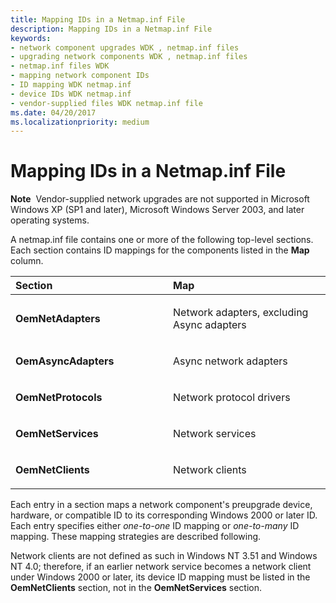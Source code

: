 ```yaml
---
title: Mapping IDs in a Netmap.inf File
description: Mapping IDs in a Netmap.inf File
keywords:
- network component upgrades WDK , netmap.inf files
- upgrading network components WDK , netmap.inf files
- netmap.inf files WDK
- mapping network component IDs
- ID mapping WDK netmap.inf
- device IDs WDK netmap.inf
- vendor-supplied files WDK netmap.inf file
ms.date: 04/20/2017
ms.localizationpriority: medium
---
```


# Mapping IDs in a Netmap.inf File





**Note**  Vendor-supplied network upgrades are not supported in Microsoft Windows XP (SP1 and later), Microsoft Windows Server 2003, and later operating systems.

 

A netmap.inf file contains one or more of the following top-level sections. Each section contains ID mappings for the components listed in the **Map** column.

<table>
<colgroup>
<col width="50%" />
<col width="50%" />
</colgroup>
<thead>
<tr class="header">
<th align="left">Section</th>
<th align="left">Map</th>
</tr>
</thead>
<tbody>
<tr class="odd">
<td align="left"><p><strong>OemNetAdapters</strong></p></td>
<td align="left"><p>Network adapters, excluding Async adapters</p></td>
</tr>
<tr class="even">
<td align="left"><p><strong>OemAsyncAdapters</strong></p></td>
<td align="left"><p>Async network adapters</p></td>
</tr>
<tr class="odd">
<td align="left"><p><strong>OemNetProtocols</strong></p></td>
<td align="left"><p>Network protocol drivers</p></td>
</tr>
<tr class="even">
<td align="left"><p><strong>OemNetServices</strong></p></td>
<td align="left"><p>Network services</p></td>
</tr>
<tr class="odd">
<td align="left"><p><strong>OemNetClients</strong></p></td>
<td align="left"><p>Network clients</p></td>
</tr>
</tbody>
</table>

 

Each entry in a section maps a network component's preupgrade device, hardware, or compatible ID to its corresponding Windows 2000 or later ID. Each entry specifies either *one-to-one* ID mapping or *one-to-many* ID mapping. These mapping strategies are described following.

Network clients are not defined as such in Windows NT 3.51 and Windows NT 4.0; therefore, if an earlier network service becomes a network client under Windows 2000 or later, its device ID mapping must be listed in the **OemNetClients** section, not in the **OemNetServices** section.

 

 





